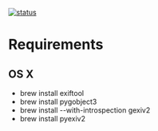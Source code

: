 [![status](https://api.travis-ci.org/oxisto/picture-timesync.svg)](https://travis-ci.org/oxisto/picture-timesync)

# Requirements

## OS X

* brew install exiftool
* brew install pygobject3
* brew install --with-introspection gexiv2
* brew install pyexiv2
